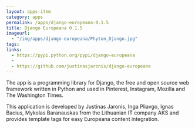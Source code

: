 ```yaml
---
layout: apps-item
category: apps
permalink: /apps/django-europeana-0.1.5
title: Django Europeana 0.1.5
imageurl:
  - "/img/apps/django-europeana/Phyton_Django.jpg"
tags:
links:
  - https://pypi.python.org/pypi/django-europeana 
  - 
  - https://github.com/justinasjaronis/django-europeana
---
```


The app is a programming library for Django, the free and open source web framework written in Python and used in Pinterest, Instagram, Mozilla and The Washington Times. 

This application is developed by Justinas Jaronis, Inga Pliavgo, Ignas Bacius, Mykolas Baranauskas from the Lithuanian IT company AKS and provides template tags for easy Europeana content integration.
